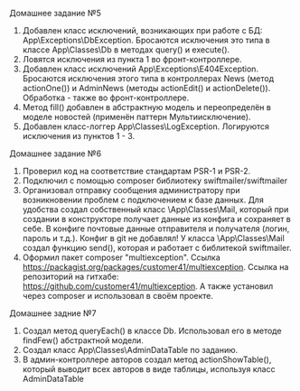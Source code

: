 Домашнее задание №5

1. Добавлен класс исключений, возникающих при работе с БД: App\Exceptions\DbException. Бросаются исключения это типа в классе
    App\Classes\Db в методах query() и execute().
2. Ловятся исключения из пункта 1 во фронт-контроллере.
3. Добавлен класс исключений App\Exceptions\E404Exception. Бросаются исключения этого типа в контроллерах News (метод actionOne())
    и AdminNews (методы actionEdit() и actionDelete()). Обработка - также во фронт-контроллере.
4. Метод fill() добавлен в абстрактную модель и переопределён в моделе новостей (применён паттерн Мультиисключение).
5. Добавлен класс-логгер App\Classes\LogException. Логируются исключения из пунктов 1 - 3.

Домашнее задание №6

1. Проверил код на соответствие стандартам PSR-1 и PSR-2.
2. Подключил с помощью composer библиотеку swiftmailer/swiftmailer
3. Организовал отправку сообщения администратору при возникновении проблем с подключением к базе данных.
    Для удобства создал собственный класс \App\Classes\Mail, который при создании в конструкторе получает данные
    из конфига и сохраняет в себе. В конфиге почтовые данные отправителя и получателя (логин, пароль и т.д.).
    Конфиг в git не добавлял! У класса \App\Classes\Mail создал функцию send(), которая и работает с библитекой swiftmailer.
4. Оформил пакет composer "multiexception". Ссылка https://packagist.org/packages/customer41/multiexception.
    Ссылка на репозиторий на гитхабе: https://github.com/customer41/multiexception.
    А также установил через composer и использовал в своём проекте.
    
Домашнее задние №7

1. Создал метод queryEach() в классе Db. Использовал его в методе findFew() абстрактной модели.
2. Создал класс App\Classes\AdminDataTable по заданию.
3. В админ-контроллере авторов создал метод actionShowTable(), который выводит всех авторов в виде таблицы,
    используя класс AdminDataTable